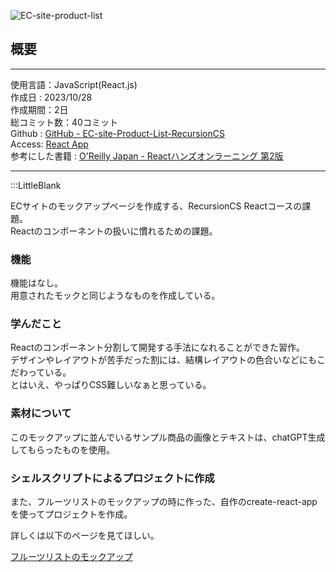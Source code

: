 
![EC-site-product-list](/pages/Products/page/EC-site-product-list/img/EC-site-product-list.jpg)  

## 概要

---  

使用言語：JavaScript(React.js)  
作成日 : 2023/10/28  
作成期間：2日  
総コミット数：40コミット  
Github : [GitHub - EC-site-Product-List-RecursionCS](https://github.com/kip2/EC-site-Product-List-RecursionCS)  
Access: [React App](https://kip2.github.io/EC-site-Product-List-RecursionCS/)  
参考にした書籍 : [O'Reilly Japan - Reactハンズオンラーニング 第2版](https://www.oreilly.co.jp//books/9784873119380/)  

---  

:::LittleBlank

ECサイトのモックアップページを作成する、RecursionCS Reactコースの課題。  
Reactのコンポーネントの扱いに慣れるための課題。  

### 機能

機能はなし。  
用意されたモックと同じようなものを作成している。  

### 学んだこと  

Reactのコンポーネント分割して開発する手法になれることができた習作。  
デザインやレイアウトが苦手だった割には、結構レイアウトの色合いなどにもこだわっている。  
とはいえ、やっぱりCSS難しいなぁと思っている。  

### 素材について

このモックアップに並んでいるサンプル商品の画像とテキストは、chatGPT生成してもらったものを使用。  

### シェルスクリプトによるプロジェクトに作成  

また、フルーツリストのモックアップの時に作った、自作のcreate-react-appを使ってプロジェクトを作成。  

詳しくは以下のページを見てほしい。  

[フルーツリストのモックアップ](https://www.kip2.dev/products/fruit-list)
